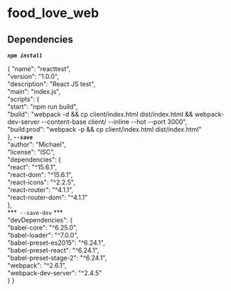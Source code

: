 # food_love_web

## Dependencies
***`npm install`***

{
  "name": "reacttest",  
  "version": "1.0.0",  
  "description": "React JS test",  
  "main": "index.js",  
  "scripts": {  
    "start": "npm run build",  
    "build": "webpack -d && cp client/index.html dist/index.html && webpack-dev-server --content-base client/ --inline --hot --port 3000",  
    "build:prod": "webpack -p && cp client/index.html dist/index.html"  
  },
  ***`--save`***  
  "author": "Michael",  
  "license": "ISC",  
  "dependencies": {  
    "react": "^15.6.1",  
    "react-dom": "^15.6.1",  
    "react-icons": "^2.2.5",  
    "react-router": "^4.1.1",  
    "react-router-dom": "^4.1.1"  
  },  
  ***` --save-dev` ***  
  "devDependencies": {  
    "babel-core": "^6.25.0",  
    "babel-loader": "^7.0.0",  
    "babel-preset-es2015": "^6.24.1",  
    "babel-preset-react": "^6.24.1",  
    "babel-preset-stage-2": "^6.24.1",  
    "webpack": "^2.6.1",  
    "webpack-dev-server": "^2.4.5"  
  }
}
